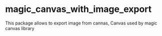 # magic_canvas_with_image_export
This package allows to export image from cannas, Canvas used by magic canvas library
